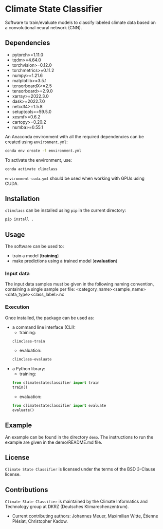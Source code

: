 # Climate State Classifier

Software to train/evaluate models to classify labeled climate data based on a convolutional neural network (CNN).

## Dependencies
- pytorch>=1.11.0
- tqdm>=4.64.0
- torchvision>=0.12.0
- torchmetrics>=0.11.2
- numpy>=1.21.6
- matplotlib>=3.5.1
- tensorboardX>=2.5
- tensorboard>=2.9.0
- xarray>=2022.3.0
- dask>=2022.7.0
- netcdf4>=1.5.8
- setuptools==59.5.0
- xesmf>=0.6.2
- cartopy>=0.20.2
- numba>=0.55.1

An Anaconda environment with all the required dependencies can be created using `environment.yml`:
```bash
conda env create -f environment.yml
```
To activate the environment, use:
```bash
conda activate climclass
```

`environment-cuda.yml` should be used when working with GPUs using CUDA.

## Installation

`climclass` can be installed using `pip` in the current directory:
```bash
pip install .
```

## Usage

The software can be used to:
- train a model (**training**)
- make predictions using a trained model (**evaluation**)

### Input data
The input data samples must be given in the following naming convention, containing a single sample per file:
<category_name><sample_name><data_type><class_label>.nc

### Execution

Once installed, the package can be used as:
- a command line interface (CLI):
  - training:
  ```bash
  climclass-train
  ```
  - evaluation:
  ```bash
  climclass-evaluate
  ```
- a Python library:
  - training:
  ```python
  from climatestateclassifier import train
  train()
  ```
  - evaluation:
  ```python
  from climatestateclassifier import evaluate
  evaluate()
  ```

## Example

An example can be found in the directory `demo`.
The instructions to run the example are given in the demo/README.md file.

## License

`Climate State Classifier` is licensed under the terms of the BSD 3-Clause license.

## Contributions

`Climate State Classifier` is maintained by the Climate Informatics and Technology group at DKRZ (Deutsches Klimarechenzentrum).
- Current contributing authors: Johannes Meuer, Maximilian Witte, Étienne Plésiat, Christopher Kadow.
